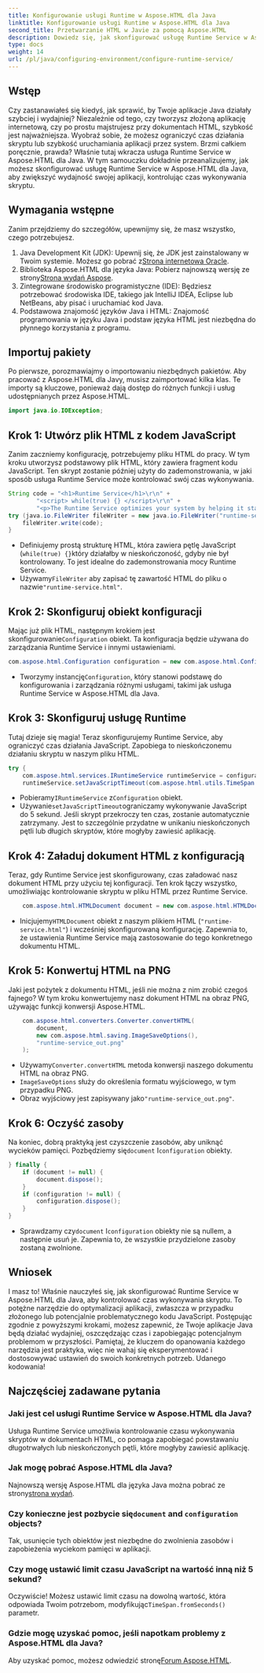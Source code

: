 ```yaml
---
title: Konfigurowanie usługi Runtime w Aspose.HTML dla Java
linktitle: Konfigurowanie usługi Runtime w Aspose.HTML dla Java
second_title: Przetwarzanie HTML w Javie za pomocą Aspose.HTML
description: Dowiedz się, jak skonfigurować usługę Runtime Service w Aspose.HTML dla Java, aby zoptymalizować wykonywanie skryptów, zapobiegać nieskończonym pętlom i zwiększać wydajność aplikacji.
type: docs
weight: 14
url: /pl/java/configuring-environment/configure-runtime-service/
---
```

## Wstęp
Czy zastanawiałeś się kiedyś, jak sprawić, by Twoje aplikacje Java działały szybciej i wydajniej? Niezależnie od tego, czy tworzysz złożoną aplikację internetową, czy po prostu majstrujesz przy dokumentach HTML, szybkość jest najważniejsza. Wyobraź sobie, że możesz ograniczyć czas działania skryptu lub szybkość uruchamiania aplikacji przez system. Brzmi całkiem poręcznie, prawda? Właśnie tutaj wkracza usługa Runtime Service w Aspose.HTML dla Java. W tym samouczku dokładnie przeanalizujemy, jak możesz skonfigurować usługę Runtime Service w Aspose.HTML dla Java, aby zwiększyć wydajność swojej aplikacji, kontrolując czas wykonywania skryptu.
## Wymagania wstępne
Zanim przejdziemy do szczegółów, upewnijmy się, że masz wszystko, czego potrzebujesz. 
1.  Java Development Kit (JDK): Upewnij się, że JDK jest zainstalowany w Twoim systemie. Możesz go pobrać z[Strona internetowa Oracle](https://www.oracle.com/java/technologies/javase-downloads.html).
2.  Biblioteka Aspose.HTML dla języka Java: Pobierz najnowszą wersję ze strony[Strona wydań Aspose](https://releases.aspose.com/html/java/). 
3. Zintegrowane środowisko programistyczne (IDE): Będziesz potrzebować środowiska IDE, takiego jak IntelliJ IDEA, Eclipse lub NetBeans, aby pisać i uruchamiać kod Java.
4. Podstawowa znajomość języków Java i HTML: Znajomość programowania w języku Java i podstaw języka HTML jest niezbędna do płynnego korzystania z programu.

## Importuj pakiety
Po pierwsze, porozmawiajmy o importowaniu niezbędnych pakietów. Aby pracować z Aspose.HTML dla Javy, musisz zaimportować kilka klas. Te importy są kluczowe, ponieważ dają dostęp do różnych funkcji i usług udostępnianych przez Aspose.HTML.
```java
import java.io.IOException;
```

## Krok 1: Utwórz plik HTML z kodem JavaScript
Zanim zaczniemy konfigurację, potrzebujemy pliku HTML do pracy. W tym kroku utworzysz podstawowy plik HTML, który zawiera fragment kodu JavaScript. Ten skrypt zostanie później użyty do zademonstrowania, w jaki sposób usługa Runtime Service może kontrolować swój czas wykonywania.
```java
String code = "<h1>Runtime Service</h1>\r\n" +
		"<script> while(true) {} </script>\r\n" +
		"<p>The Runtime Service optimizes your system by helping it start apps and programs faster.</p>\r\n";
try (java.io.FileWriter fileWriter = new java.io.FileWriter("runtime-service.html")) {
	fileWriter.write(code);
}
```

- Definiujemy prostą strukturę HTML, która zawiera pętlę JavaScript (`while(true) {}`który działałby w nieskończoność, gdyby nie był kontrolowany. To jest idealne do zademonstrowania mocy Runtime Service.
-  Używamy`FileWriter` aby zapisać tę zawartość HTML do pliku o nazwie`"runtime-service.html"`.
## Krok 2: Skonfiguruj obiekt konfiguracji
 Mając już plik HTML, następnym krokiem jest skonfigurowanie`Configuration` obiekt. Ta konfiguracja będzie używana do zarządzania Runtime Service i innymi ustawieniami.
```java
com.aspose.html.Configuration configuration = new com.aspose.html.Configuration();
```

-  Tworzymy instancję`Configuration`, który stanowi podstawę do konfigurowania i zarządzania różnymi usługami, takimi jak usługa Runtime Service w Aspose.HTML dla Java.
## Krok 3: Skonfiguruj usługę Runtime
Tutaj dzieje się magia! Teraz skonfigurujemy Runtime Service, aby ograniczyć czas działania JavaScript. Zapobiega to nieskończonemu działaniu skryptu w naszym pliku HTML.
```java
try {
	com.aspose.html.services.IRuntimeService runtimeService = configuration.getService(com.aspose.html.services.IRuntimeService.class);
	runtimeService.setJavaScriptTimeout(com.aspose.html.utils.TimeSpan.fromSeconds(5));
```

-  Pobieramy`IRuntimeService` z`Configuration` obiekt.
-  Używanie`setJavaScriptTimeout`ograniczamy wykonywanie JavaScript do 5 sekund. Jeśli skrypt przekroczy ten czas, zostanie automatycznie zatrzymany. Jest to szczególnie przydatne w unikaniu nieskończonych pętli lub długich skryptów, które mogłyby zawiesić aplikację.
## Krok 4: Załaduj dokument HTML z konfiguracją
Teraz, gdy Runtime Service jest skonfigurowany, czas załadować nasz dokument HTML przy użyciu tej konfiguracji. Ten krok łączy wszystko, umożliwiając kontrolowanie skryptu w pliku HTML przez Runtime Service.
```java
	com.aspose.html.HTMLDocument document = new com.aspose.html.HTMLDocument("runtime-service.html", configuration);
```

-  Inicjujemy`HTMLDocument` obiekt z naszym plikiem HTML (`"runtime-service.html"`) i wcześniej skonfigurowaną konfigurację. Zapewnia to, że ustawienia Runtime Service mają zastosowanie do tego konkretnego dokumentu HTML.
## Krok 5: Konwertuj HTML na PNG
Jaki jest pożytek z dokumentu HTML, jeśli nie można z nim zrobić czegoś fajnego? W tym kroku konwertujemy nasz dokument HTML na obraz PNG, używając funkcji konwersji Aspose.HTML.
```java
	com.aspose.html.converters.Converter.convertHTML(
		document,
		new com.aspose.html.saving.ImageSaveOptions(),
		"runtime-service_out.png"
	);
```

-  Używamy`Converter.convertHTML` metoda konwersji naszego dokumentu HTML na obraz PNG.
- `ImageSaveOptions` służy do określenia formatu wyjściowego, w tym przypadku PNG.
- Obraz wyjściowy jest zapisywany jako`"runtime-service_out.png"`.
## Krok 6: Oczyść zasoby
 Na koniec, dobrą praktyką jest czyszczenie zasobów, aby uniknąć wycieków pamięci. Pozbędziemy się`document` I`configuration` obiekty.
```java
} finally {
	if (document != null) {
		document.dispose();
	}
	if (configuration != null) {
		configuration.dispose();
	}
}
```

-  Sprawdzamy czy`document` I`configuration` obiekty nie są nullem, a następnie usuń je. Zapewnia to, że wszystkie przydzielone zasoby zostaną zwolnione.

## Wniosek
I masz to! Właśnie nauczyłeś się, jak skonfigurować Runtime Service w Aspose.HTML dla Java, aby kontrolować czas wykonywania skryptu. To potężne narzędzie do optymalizacji aplikacji, zwłaszcza w przypadku złożonego lub potencjalnie problematycznego kodu JavaScript. Postępując zgodnie z powyższymi krokami, możesz zapewnić, że Twoje aplikacje Java będą działać wydajniej, oszczędzając czas i zapobiegając potencjalnym problemom w przyszłości. Pamiętaj, że kluczem do opanowania każdego narzędzia jest praktyka, więc nie wahaj się eksperymentować i dostosowywać ustawień do swoich konkretnych potrzeb. Udanego kodowania!
## Najczęściej zadawane pytania
### Jaki jest cel usługi Runtime Service w Aspose.HTML dla Java?  
Usługa Runtime Service umożliwia kontrolowanie czasu wykonywania skryptów w dokumentach HTML, co pomaga zapobiegać powstawaniu długotrwałych lub nieskończonych pętli, które mogłyby zawiesić aplikację.
### Jak mogę pobrać Aspose.HTML dla Java?  
 Najnowszą wersję Aspose.HTML dla języka Java można pobrać ze strony[strona wydań](https://releases.aspose.com/html/java/).
###  Czy konieczne jest pozbycie się`document` and `configuration` objects?  
Tak, usunięcie tych obiektów jest niezbędne do zwolnienia zasobów i zapobieżenia wyciekom pamięci w aplikacji.
### Czy mogę ustawić limit czasu JavaScript na wartość inną niż 5 sekund?  
 Oczywiście! Możesz ustawić limit czasu na dowolną wartość, która odpowiada Twoim potrzebom, modyfikując`TimeSpan.fromSeconds()` parametr.
### Gdzie mogę uzyskać pomoc, jeśli napotkam problemy z Aspose.HTML dla Java?  
 Aby uzyskać pomoc, możesz odwiedzić stronę[Forum Aspose.HTML](https://forum.aspose.com/c/html/29).